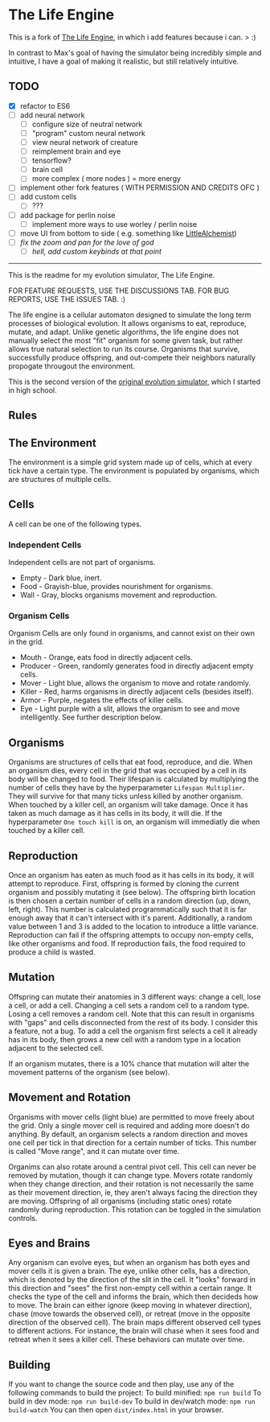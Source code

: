 # The Life Engine

This is a fork of [The Life Engine](https://github.com/MaxRobinsonTheGreat/LifeEngine), in which i add features because i can. > :<zero-width space>)

In contrast to Max's goal of having the simulator being incredibly simple and intuitive, I have a goal of making it realistic, but still relatively intuitive.

## TODO

- [x] refactor to ES6
- [ ] add neural network
  - [ ] configure size of neutral network
  - [ ] "program" custom neural network
  - [ ] view neural network of creature
  - [ ] reimplement brain and eye
  - [ ] tensorflow?
  - [ ] brain cell
  - [ ] more complex ( more nodes ) = more energy
- [ ] implement other fork features ( WITH PERMISSION AND CREDITS OFC )
- [ ] add custom cells
  - [ ] ???
- [ ] add package for perlin noise
  - [ ] implement more ways to use worley / perlin noise
- [ ] move UI from bottom to side ( e.g. something like [LittleAlchemist](https://littlealchemy2.com/))
- [ ] *fix the zoom and pan for the love of god*
  - [ ] *hell, add custom keybinds at that point*

---
This is the readme for my evolution simulator, The Life Engine.

FOR FEATURE REQUESTS, USE THE DISCUSSIONS TAB. FOR BUG REPORTS, USE THE ISSUES TAB. :)

The life engine is a cellular automaton designed to simulate the long term processes of biological evolution. It allows organisms to eat, reproduce, mutate, and adapt.
Unlike genetic algorithms, the life engine does not manually select the most "fit" organism for some given task, but rather allows true natural selection to
run its course. Organisms that survive, successfully produce offspring, and out-compete their neighbors naturally propogate througout the environment.

This is the second version of the [original evolution simulator](https://github.com/MaxRobinsonTheGreat/EvolutionSimulator), which I started in high school.

## Rules

## The Environment

The environment is a simple grid system made up of cells, which at every tick have a certain type. The environment is populated by organisms, which are structures of multiple cells.

## Cells

A cell can be one of the following types.

### Independent Cells

Independent cells are not part of organisms.

- Empty - Dark blue, inert.
- Food - Grayish-blue, provides nourishment for organisms.
- Wall - Gray, blocks organisms movement and reproduction.

### Organism Cells

Organism Cells are only found in organisms, and cannot exist on their own in the grid.

- Mouth - Orange, eats food in directly adjacent cells.
- Producer - Green, randomly generates food in directly adjacent empty cells.
- Mover - Light blue, allows the organism to move and rotate randomly.
- Killer - Red, harms organisms in directly adjacent cells (besides itself).
- Armor - Purple, negates the effects of killer cells.
- Eye - Light purple with a slit, allows the organism to see and move intelligently. See further description below.

## Organisms

Organisms are structures of cells that eat food, reproduce, and die.
When an organism dies, every cell in the grid that was occupied by a cell in its body will be changed to food.
Their lifespan is calculated by multiplying the number of cells they have by the hyperparameter `Lifespan Multiplier`. They will survive for that many ticks unless killed by another organism.
When touched by a killer cell, an organism will take damage. Once it has taken as much damage as it has cells in its body, it will die. If the hyperparameter `One touch kill` is on, an organism will immediatly die when touched by a killer cell.

## Reproduction

Once an organism has eaten as much food as it has cells in its body, it will attempt to reproduce.
First, offspring is formed by cloning the current organism and possibly mutating it (see below).
The offspring birth location is then chosen a certain number of cells in a random direction (up, down, left, right). This number is calculated programmatically such that it is far enough away that it can't intersect with it's parent.
Additionally, a random value between 1 and 3 is added to the location to introduce a little variance.
Reproduction can fail if the offspring attempts to occupy non-empty cells, like other organisms and food. If reproduction fails, the food required to produce a child is wasted.

## Mutation

Offspring can mutate their anatomies in 3 different ways: change a cell, lose a cell, or add a cell. Changing a cell sets a random cell to a random type. Losing a cell removes a random cell. Note that this can result in organisms with "gaps" and cells disconnected from the rest of its body. I consider this a feature, not a bug.
To add a cell the organism first selects a cell it already has in its body, then grows a new cell with a random type in a location adjacent to the selected cell.

If an organism mutates, there is a 10% chance that mutation will alter the movement patterns of the organism (see below).

## Movement and Rotation

Organisms with mover cells (light blue) are permitted to move freely about the grid. Only a single mover cell is required and adding more doesn't do anything. By default, an organism selects a random direction and moves one cell per tick in that direction for a certain number of ticks. This number is called "Move range", and it can mutate over time.

Organims can also rotate around a central pivot cell. This cell can never be removed by mutation, though it can change type. Movers rotate randomly when they change direction, and their rotation is not necessarily the same as their movement direction, ie, they aren't always facing the direction they are moving. Offspring of all organisms (including static ones) rotate randomly during reproduction. This rotation can be toggled in the simulation controls.

## Eyes and Brains

Any organism can evolve eyes, but when an organism has both eyes and mover cells it is given a brain. The eye, unlike other cells, has a direction, which is denoted by the direction of the slit in the cell. It "looks" forward in this direction and "sees" the first non-empty cell within a certain range. It checks the type of the cell and informs the brain, which then decideds how to move. The brain can either ignore (keep moving in whatever direction), chase (move towards the observed cell), or retreat (move in the opposite direction of the observed cell). The brain maps different observed cell types to different actions. For instance, the brain will chase when it sees food and retreat when it sees a killer cell. These behaviors can mutate over time.

## Building

If you want to change the source code and then play, use any of the following commands to build the project:
To build minified: `npm run build`
To build in dev mode: `npm run build-dev`
To build in dev/watch mode: `npm run build-watch`
You can then open `dist/index.html` in your browser.
